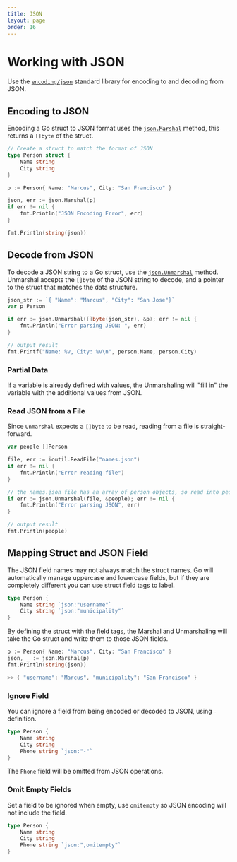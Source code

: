 ```yaml
---
title: JSON
layout: page
order: 16
---
```


# Working with JSON

Use the [`encoding/json`](http://golang.org/pkg/encoding/json/) standard library for encoding to and decoding from JSON.


## Encoding to JSON

Encoding a Go struct to JSON format uses the [`json.Marshal`](https://golang.org/pkg/encoding/json/#Marshal) method, this returns a `[]byte` of the struct.

```go
// Create a struct to match the format of JSON
type Person struct {
	Name string
	City string
}

p := Person{ Name: "Marcus", City: "San Francisco" }

json, err := json.Marshal(p)
if err != nil {
	fmt.Println("JSON Encoding Error", err)
}

fmt.Println(string(json))
```

## Decode from JSON

To decode a JSON string to a Go struct, use the [`json.Unmarshal`](https://golang.org/pkg/encoding/json/#Unmarshal) method. Unmarshal accepts the `[]byte` of the JSON string to decode, and a pointer to the struct that matches the data structure.

```go
json_str := `{ "Name": "Marcus", "City": "San Jose"}`
var p Person

if err := json.Unmarshal([]byte(json_str), &p); err != nil {
	fmt.Println("Error parsing JSON: ", err)
}

// output result
fmt.Printf("Name: %v, City: %v\n", person.Name, person.City)
```

### Partial Data

If a variable is already defined with values, the Unmarshaling will "fill in" the variable with the additional values from JSON.

### Read JSON from a File

Since `Unmarshal` expects a `[]byte` to be read, reading from a file is straight-forward.

```go
var people []Person

file, err := ioutil.ReadFile("names.json")
if err != nil {
	fmt.Println("Error reading file")
}

// the names.json file has an array of person objects, so read into people
if err := json.Unmarshal(file, &people); err != nil {
	fmt.Println("Error parsing JSON", err)
}

// output result
fmt.Println(people)
```

## Mapping Struct and JSON Field

The JSON field names may not always match the struct names. Go will automatically manage uppercase and lowercase fields, but if they are completely different you can use struct field tags to label.

```go
type Person {
	Name string `json:"username"`
	City string `json:"municipality"`
}
```

By defining the struct with the field tags, the Marshal and Unmarshaling will take the Go struct and write them to those JSON fields.

```go
p := Person{ Name: "Marcus", City: "San Francisco" }
json, _ := json.Marshal(p)
fmt.Println(string(json))

>> { "username": "Marcus", "municipality": "San Francisco" }
```

### Ignore Field

You can ignore a field from being encoded or decoded to JSON, using `-` definition.

```go
type Person {
	Name string
	City string
	Phone string `json:"-"`
}
```

The `Phone` field will be omitted from JSON operations.

### Omit Empty Fields

Set a field to be ignored when empty, use `omitempty` so JSON encoding will not include the field.

```go
type Person {
	Name string
	City string
	Phone string `json:",omitempty"`
}
```

